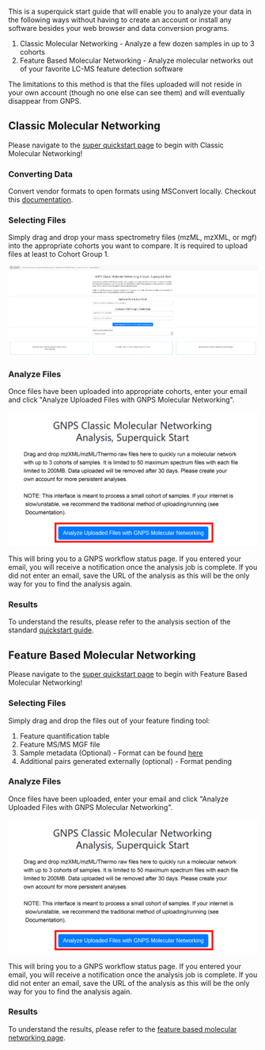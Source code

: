 
This is a superquick start guide that will enable you to analyze your data in the following ways without having to create an account or install any software besides your web browser and data conversion programs.

1. Classic Molecular Networking - Analyze a few dozen samples in up to 3 cohorts
2. Feature Based Molecular Networking - Analyze molecular networks out of your favorite LC-MS feature detection software

The limitations to this method is that the files uploaded will not reside in your own account (though no one else can see them) and will eventually disappear from GNPS.

## Classic Molecular Networking

Please navigate to the [super quickstart page](http://dorresteinappshub.ucsd.edu:5050/) to begin with Classic Molecular Networking!

### Converting Data

Convert vendor formats to open formats using MSConvert locally. Checkout this [documentation](fileconversion.md).

### Selecting Files

Simply drag and drop your mass spectrometry files (mzML, mzXML, or mgf) into the appropriate cohorts you want to compare. It is required to upload files at least to Cohort Group 1.

![interface](img/superquickstart_selection.png)

### Analyze Files

Once files have been uploaded into appropriate cohorts, enter your email and click "Analyze Uploaded Files with GNPS Molecular Networking".

![button](img/superquickstart.png)

This will bring you to a GNPS workflow status page. If you entered your email, you will receive a notification once the analysis job is complete. If you did not enter an email, save the URL of the analysis as this will be the only way for you to find the analysis again.

### Results

To understand the results, please refer to the analysis section of the standard [quickstart guide](quickstart.md#view-analysis-results).

## Feature Based Molecular Networking

Please navigate to the [super quickstart page](http://dorresteinappshub.ucsd.edu:5050/featurebasednetworking) to begin with Feature Based Molecular Networking!

### Selecting Files

Simply drag and drop the files out of your feature finding tool:

1. Feature quantification table
2. Feature MS/MS MGF file
3. Sample metadata (Optional) - Format can be found [here](networking/#metadata)
4. Additional pairs generated externally (optional) - Format pending

### Analyze Files

Once files have been uploaded, enter your email and click "Analyze Uploaded Files with GNPS Molecular Networking".

![button](img/superquickstart.png)

This will bring you to a GNPS workflow status page. If you entered your email, you will receive a notification once the analysis job is complete. If you did not enter an email, save the URL of the analysis as this will be the only way for you to find the analysis again.

### Results

To understand the results, please refer to the [feature based molecular networking page](featurebasedmolecularnetworking/#feature-based-molecular-networking-in-gnps).
